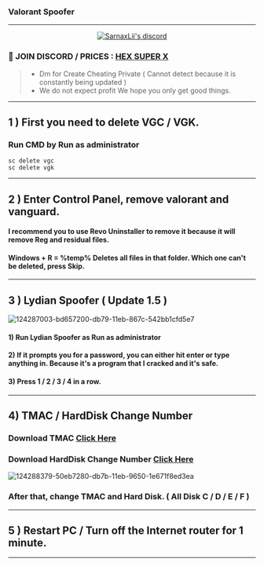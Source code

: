 ### Valorant Spoofer


***
  <p align="center">
    <a href="https://discord.com/users/943374631644045363">
        <img title="Sarnax discord" alt="SarnaxLii's discord" src="https://discord.c99.nl/widget/theme-3/943374631644045363.png"/>
    </a>
</p>


### :speech_balloon: JOIN DISCORD / PRICES  : [HEX SUPER X](https://discord.gg/GYHSyeD8S4) 
> - Dm for Create Cheating Private ( Cannot detect because it is constantly being updated )
> - We do not expect profit We hope you only get good things.
***



## 1 ) First you need to delete VGC / VGK.

### Run CMD by Run as administrator 

```
sc delete vgc
sc delete vgk
```

*****

## 2 ) Enter Control Panel, remove valorant and vanguard.

#### I recommend you to use Revo Uninstaller to remove it because it will remove Reg and residual files.

#### Windows + R = %temp% Deletes all files in that folder. Which one can't be deleted, press Skip.

*****


## 3 ) Lydian Spoofer ( Update 1.5 ) 

![124287003-bd657200-db79-11eb-867c-542bb1cfd5e7](https://user-images.githubusercontent.com/85826349/125176101-03b27500-e1fb-11eb-8c32-e94809ac0573.png)

#### 1) Run Lydian Spoofer as Run as administrator
#### 2) If it prompts you for a password, you can either hit enter or type anything in. Because it's a program that I cracked and it's safe.
#### 3) Press 1 / 2 / 3 / 4 in a row.

*****

## 4) TMAC /  HardDisk Change Number

### Download TMAC [Click Here](https://technitium.com/tmac/)
### Download HardDisk Change Number [Click Here](https://hard-disk-serial-number-changer.en.softonic.com/)
![124288379-50eb7280-db7b-11eb-9650-1e671f8ed3ea](https://user-images.githubusercontent.com/85826349/125176229-0eb9d500-e1fc-11eb-819a-9bd5303df010.png)

### After that, change TMAC and Hard Disk. ( All Disk C / D / E / F )

****

## 5 ) Restart PC / Turn off the Internet router for 1 minute.

****


